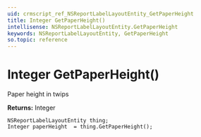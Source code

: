 ```yaml
---
uid: crmscript_ref_NSReportLabelLayoutEntity_GetPaperHeight
title: Integer GetPaperHeight()
intellisense: NSReportLabelLayoutEntity.GetPaperHeight
keywords: NSReportLabelLayoutEntity, GetPaperHeight
so.topic: reference
---
```


# Integer GetPaperHeight()

Paper height in twips

**Returns:** Integer

```crmscript
NSReportLabelLayoutEntity thing;
Integer paperHeight  = thing.GetPaperHeight();
```

